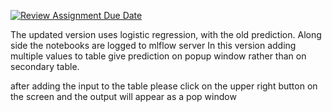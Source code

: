 [![Review Assignment Due Date](https://classroom.github.com/assets/deadline-readme-button-22041afd0340ce965d47ae6ef1cefeee28c7c493a6346c4f15d667ab976d596c.svg)](https://classroom.github.com/a/5g_hjpPG)

The updated version uses logistic regression, with the old prediction.
Along side the notebooks are logged to mlflow server
In this version adding multiple values to table give prediction on popup window rather than on secondary table.

after adding the input to the table please click on the upper right button on the screen and the output will appear as a pop window
